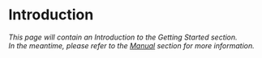 # Introduction
<!--
NOTE: This section is a fork in the road.
In this page, readers will decide on which path to take next.
They should be presented with a choice to become creator,developer,host,user.
This page should send them directly to the relevant `Become a ...` tutorial/guide.
-->
_This page will contain an Introduction to the Getting Started section._  
_In the meantime, please refer to the [Manual](/docs/category/manual) section for more information._
